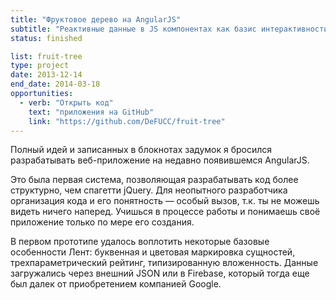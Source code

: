```yaml
---
title: "Фруктовое дерево на AngularJS"
subtitle: "Реактивные данные в JS компонентах как базис интерактивности веб-приложения"
status: finished

list: fruit-tree
type: project
date: 2013-12-14
end_date: 2014-03-18
opportunities:
  - verb: "Открыть код"
    text: "приложения на GitHub"
    link: "https://github.com/DeFUCC/fruit-tree"
---
```


Полный идей и записанных в блокнотах задумок я бросился разрабатывать веб-приложение на недавно появившемся AngularJS.

Это была первая система, позволяющая разрабатывать код более структурно, чем спагетти jQuery. Для неопытного разработчика организация кода и его понятность — особый вызов, т.к. ты не можешь видеть ничего наперед. Учишься в процессе работы и понимаешь своё приложение только по мере его создания.

В первом прототипе удалось воплотить некоторые базовые особенности Лент: буквенная и цветовая маркировка сущностей, трехпараметрический рейтинг, типизированную вложенность. Данные загружались через внешний JSON или в Firebase, который тогда еще был далек от приобретением компанией Google.
